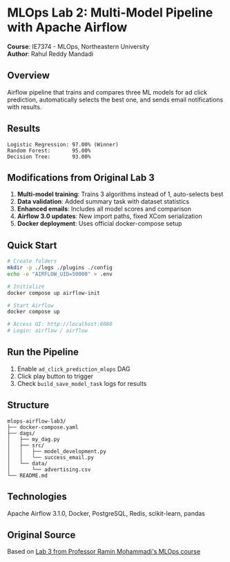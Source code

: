 # MLOps Lab 2: Multi-Model Pipeline with Apache Airflow

**Course**: IE7374 - MLOps, Northeastern University  
**Author**: Rahul Reddy Mandadi

## Overview

Airflow pipeline that trains and compares three ML models for ad click prediction, automatically selects the best one, and sends email notifications with results.

## Results

```
Logistic Regression: 97.00% (Winner)
Random Forest:       95.00%
Decision Tree:       93.00%
```

## Modifications from Original Lab 3

1. **Multi-model training**: Trains 3 algorithms instead of 1, auto-selects best
2. **Data validation**: Added summary task with dataset statistics
3. **Enhanced emails**: Includes all model scores and comparison
4. **Airflow 3.0 updates**: New import paths, fixed XCom serialization
5. **Docker deployment**: Uses official docker-compose setup

## Quick Start

```bash
# Create folders
mkdir -p ./logs ./plugins ./config
echo -e "AIRFLOW_UID=50000" > .env

# Initialize
docker compose up airflow-init

# Start Airflow
docker compose up

# Access UI: http://localhost:8080
# Login: airflow / airflow
```

## Run the Pipeline

1. Enable `ad_click_prediction_mlops` DAG
2. Click play button to trigger
3. Check `build_save_model_task` logs for results

## Structure

```
mlops-airflow-lab3/
├── docker-compose.yaml
├── dags/
│   ├── my_dag.py
│   ├── src/
│   │   ├── model_development.py
│   │   └── success_email.py
│   └── data/
│       └── advertising.csv
└── README.md
```

## Technologies

Apache Airflow 3.1.0, Docker, PostgreSQL, Redis, scikit-learn, pandas

## Original Source

Based on [Lab 3 from Professor Ramin Mohammadi's MLOps course](https://github.com/raminmohammadi/MLOps/tree/main/Labs/Airflow_Labs/Lab_3)
